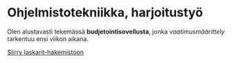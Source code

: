 # Ohjelmistotekniikka, harjoitustyö

Olen alustavasti tekemässä **budjetointisovellusta**, jonka *vaatimusmäärittely* tarkentuu ensi viikon aikana.

[Siirry laskarit-hakemistoon](laskarit/)
